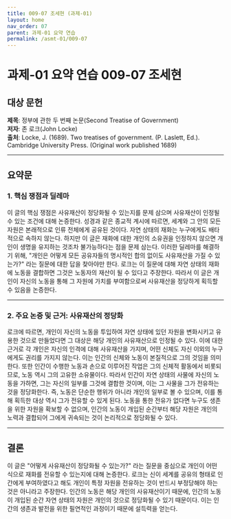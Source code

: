 ```yaml
---
title: 009-07 조세현 (과제-01)
layout: home
nav_order: 07
parent: 과제-01 요약 연습
permalink: /asmt-01/009-07
---
```


# 과제-01 요약 연습 009-07 조세현 

## 대상 문헌  
**제목**: 정부에 관한 두 번째 논문(Second Treatise of Government)  
**저자**: 존 로크(John Locke)  
**출처**:  Locke, J. (1689). Two treatises of government. (P. Laslett, Ed.). Cambridge University Press. (Original work published 1689)

---

## 요약문  

### 1. 핵심 쟁점과 딜레마  
이 글의 핵심 쟁점은 사유재산이 정당화될 수 있는지를 문제 삼으며 사유재산이 인정될 수 있는 조건에 대해 논증한다. 성경과 같은 종교적 계시에 따르면, 세계와 그 안의 모든 자원은 본래적으로 인류 전체에게 공유된 것이다. 자연 상태의 재화는 누구에게도 배타적으로 속하지 않는다. 하지만 이 글은 재화에 대한 개인의 소유권을 인정하지 않으면 개인이 생명을 유지하는 것조차 불가능하다는 점을 문제 삼는다. 이러한 딜레마를 해결하기 위해, "개인은 어떻게 모든 공유자들의 명시적인 합의 없이도 사유재산을 가질 수 있는가?" 라는 질문에 대한 답을 찾아야만 한다. 로크는 이 질문에 대해 자연 상태의 재화에 노동을 결합하면 그것은 노동자의 재산이 될 수 있다고 주장한다. 따라서 이 글은 개인이 자신의 노동을 통해 그 자원에 가치를 부여함으로써 사유재산을 정당하게 획득할 수 있음을 논증한다.  

---

### 2. 주요 논증 및 근거: 사유재산의 정당화
 
로크에 따르면, 개인이 자신의 노동을 투입하여 자연 상태에 있던 자원을 변화시키고 유용한 것으로 만들었다면 그 대상은 해당 개인의 사유재산으로 인정될 수 있다. 이에 대한 근거로 각 개인은 자신의 인격에 대해 사유재산을 가지며, 어떤 신체도 자신 이외의 누구에게도 권리를 가지지 않는다. 이는 인간의 신체와 노동이 본질적으로 그의 것임을 의미한다. 또한 인간이 수행한 노동과 손으로 이루어진 작업은 그의 신체적 활동에서 비롯되므로, 노동 역시 그의 고유한 소유물이다. 따라서 인간이 자연 상태의 사물에 자신의 노동을 가하면, 그는 자신의 일부를 그것에 결합한 것이며, 이는 그 사물을 그가 전유하는 것을 정당화한다. 즉, 노동은 단순한 행위가 아니라 개인의 일부로 볼 수 있으며, 이를 통해 획득한 대상 역시 그가 전유할 수 있게 된다. 노동을 통한 전유가 없다면 누구도 생존을 위한 자원을 확보할 수 없으며, 인간의 노동이 개입된 순간부터 해당 자원은 개인의 노력과 결합되어 그에게 귀속되는 것이 논리적으로 정당화될 수 있다. 

---

## 결론  
이 글은 "어떻게 사유재산이 정당화될 수 있는가?" 라는 질문을 중심으로 개인이 어떤 식으로 재화를 전유할 수 있는지에 대해 논증한다. 로크는 신이 세계를 공유의 형태로 인간에게 부여하였다고 해도 개인이 특정 자원을 전유하는 것이 반드시 부정당해야 하는 것은 아니라고 주장한다. 인간의 노동은 해당 개인의 사유재산이기 때문에, 인간의 노동이 개입된 순간 자연 상태의 자원은 개인의 것으로 정당화될 수 있기 때문이다. 이는 인간의 생존과 발전을 위한 필연적인 과정이기 때문에 설득력을 얻는다. 
